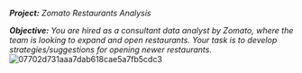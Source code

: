 ***Project:*** *Zomato Restaurants Analysis*

***Objective:*** *You are hired as a consultant data analyst by Zomato, where the team is looking to expand and open restaurants. Your task is to develop strategies/suggestions for opening newer restaurants.*
![07702d731aaa7dab618cae5a7fb5cdc3](https://github.com/user-attachments/assets/92c1c1d2-60e3-4d22-a96f-8e49392873d5)
